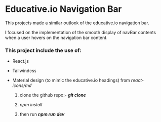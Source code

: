 # Educative.io Navigation Bar

<article>This projects made a similar outlook of the educative.io navigation bar.

I focused on the implementation of the smooth display of navBar contents when a user hovers on the navigation bar content.</article>

### This project include the use of:

- React.js
- Tailwindcss
- Material design (to mimic the educative.io headings) from <i>react-icons/md</i>

  1. clone the github repo:- **_git clone_**

  2. <i>npm install</i>

  3. then run **_npm run dev_**

